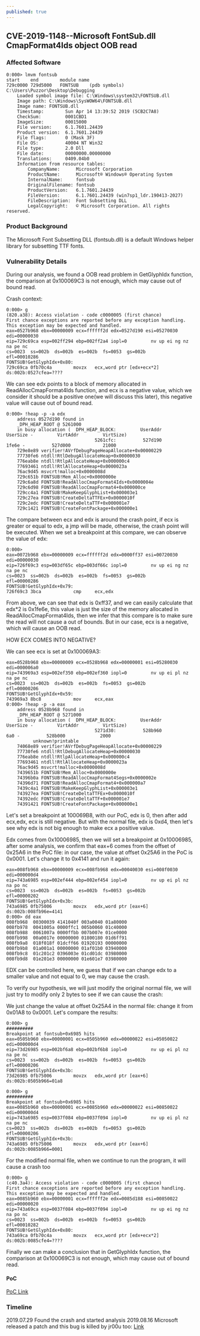 ```yaml
---
published: true
---
```

## CVE-2019-1148--Microsoft FontSub.dll CmapFormat4Ids object OOB read

### Affected Software
~~~shell
0:000> lmvm fontsub
start    end        module name
729c0000 729d5000   FONTSUB    (pdb symbols)          C:\Users\Puzzor\Desktop\Debugging
    Loaded symbol image file: C:\Windows\system32\FONTSUB.dll
    Image path: C:\Windows\SysWOW64\FONTSUB.dll
    Image name: FONTSUB.dll
    Timestamp:        Sun Apr 14 13:39:52 2019 (5CB2C7A8)
    CheckSum:         0001CBD1
    ImageSize:        00015000
    File version:     6.1.7601.24439
    Product version:  6.1.7601.24439
    File flags:       0 (Mask 3F)
    File OS:          40004 NT Win32
    File type:        2.0 Dll
    File date:        00000000.00000000
    Translations:     0409.04b0
    Information from resource tables:
        CompanyName:      Microsoft Corporation
        ProductName:      Microsoft® Windows® Operating System
        InternalName:     fontsub
        OriginalFilename: fontsub
        ProductVersion:   6.1.7601.24439
        FileVersion:      6.1.7601.24439 (win7sp1_ldr.190413-2027)
        FileDescription:  Font Subsetting DLL
        LegalCopyright:   © Microsoft Corporation. All rights reserved.
~~~
### Product Background
The Microsoft Font Subsetting DLL (fontsub.dll) is a default Windows helper library for subsetting TTF fonts.

### Vulnerability Details
During our analysis, we found a OOB read problem in 
GetGlyphIdx function, the comparison at 0x100069C3 is not enough, which may cause out of bound read.

Crash context:
~~~assembly
0:000> g
(820.a38): Access violation - code c0000005 (first chance)
First chance exceptions are reported before any exception handling.
This exception may be expected and handled.
eax=0527b968 ebx=00000009 ecx=ffffff2d edx=0527d190 esi=05270030 edi=00000030
eip=729c69ca esp=002ff294 ebp=002ff2a4 iopl=0         nv up ei ng nz na pe nc
cs=0023  ss=002b  ds=002b  es=002b  fs=0053  gs=002b             efl=00010286
FONTSUB!GetGlyphIdx+0x80:
729c69ca 0fb70c4a        movzx   ecx,word ptr [edx+ecx*2] ds:002b:0527cfea=????
~~~
We can see edx points to a block of memory allocated in ReadAllocCmapFormat4Ids function, and ecx is a negative value, which we consider it should be a positive one(we will discuss this later), this negative value will cause out of bound read.
~~~shell
0:000> !heap -p -a edx
    address 0527d190 found in
    _DPH_HEAP_ROOT @ 5261000
    in busy allocation (  DPH_HEAP_BLOCK:         UserAddr         UserSize -         VirtAddr         VirtSize)
                                 5261cfc:          527d190            1fe6e -          527d000            21000
    729e8e89 verifier!AVrfDebugPageHeapAllocate+0x00000229
    77730fe6 ntdll!RtlDebugAllocateHeap+0x00000030
    776eab8e ntdll!RtlpAllocateHeap+0x000000c4
    77693461 ntdll!RtlAllocateHeap+0x0000023a
    76ac9d45 msvcrt!malloc+0x0000008d
    729c651b FONTSUB!Mem_Alloc+0x0000000e
    729c6a8d FONTSUB!ReadAllocCmapFormat4Ids+0x0000004e
    729c6d98 FONTSUB!ReadAllocCmapFormat4+0x000000ce
    729cc4a1 FONTSUB!MakeKeepGlyphList+0x000003e1
    729c27ea FONTSUB!CreateDeltaTTFEx+0x0000010f
    729c2edc FONTSUB!CreateDeltaTTF+0x000001e7
    729c1421 FONTSUB!CreateFontPackage+0x000000e1
~~~
The compare between ecx and edx is around the crash point, if ecx is greater or equal to edx, a jmp will be made, otherwise, the crash point will be executed.
When we set a breakpoint at this compare, we can observe the value of edx:
~~~shell
0:000>
eax=0072b968 ebx=00000009 ecx=ffffff2d edx=0000ff37 esi=00720030 edi=00000030
eip=726f69c3 esp=003df65c ebp=003df66c iopl=0         nv up ei ng nz na pe nc
cs=0023  ss=002b  ds=002b  es=002b  fs=0053  gs=002b             efl=00000286
FONTSUB!GetGlyphIdx+0x79:
726f69c3 3bca            cmp     ecx,edx
~~~
From above, we can see that edx is 0xff37, and we can easily calculate that edx*2 is 0x1fe6e, this value is just the size of the memory allocated in ReadAllocCmapFormat4Ids, then we infer that this compare is to make sure the read will not cause a out of bounds. But in our case, ecx is a negative, which will cause an OOB read.

HOW ECX COMES INTO NEGATIVE?

We can see ecx is set at 0x100069A3:
~~~shell
eax=0528b968 ebx=00000009 ecx=0528b968 edx=00000001 esi=05280030 edi=000006a0
eip=743969a3 esp=002ef350 ebp=002ef360 iopl=0         nv up ei pl nz na pe nc
cs=0023  ss=002b  ds=002b  es=002b  fs=0053  gs=002b             efl=00000206
FONTSUB!GetGlyphIdx+0x59:
743969a3 8bc8            mov     ecx,eax
0:000> !heap -p -a eax
    address 0528b968 found in
    _DPH_HEAP_ROOT @ 5271000
    in busy allocation (  DPH_HEAP_BLOCK:         UserAddr         UserSize -         VirtAddr         VirtSize)
                                 5271d30:          528b960              6a0 -          528b000             2000
          unknown!printable
    74068e89 verifier!AVrfDebugPageHeapAllocate+0x00000229
    77730fe6 ntdll!RtlDebugAllocateHeap+0x00000030
    776eab8e ntdll!RtlpAllocateHeap+0x000000c4
    77693461 ntdll!RtlAllocateHeap+0x0000023a
    76ac9d45 msvcrt!malloc+0x0000008d
    7439651b FONTSUB!Mem_Alloc+0x0000000e
    74396b0a FONTSUB!ReadAllocCmapFormat4Segs+0x0000002e
    74396d71 FONTSUB!ReadAllocCmapFormat4+0x000000a7
    7439c4a1 FONTSUB!MakeKeepGlyphList+0x000003e1
    743927ea FONTSUB!CreateDeltaTTFEx+0x0000010f
    74392edc FONTSUB!CreateDeltaTTF+0x000001e7
    74391421 FONTSUB!CreateFontPackage+0x000000e1
~~~

Let's set a breakpoint at 100069B8, with our PoC, edx is 0, then after add ecx,edx, ecx is still negative. But with the normal file, edx is 0xd4, then let's see why edx is not big enough to make ecx a positive value.

Edx comes from 0x10006985, then we will set a breakpoint at 0x10006985, after some analysis, we confirm that eax+6 comes from the offset of 0x25A6 in the PoC file: in our case, the value at offset 0x25A6 in the PoC is  0x0001. Let's change it to 0x4141 and run it again:
~~~shell
eax=008fb968 ebx=00000009 ecx=008fb968 edx=00040030 esi=008f0030 edi=000000d4
eip=743a6985 esp=002ef444 ebp=002ef454 iopl=0         nv up ei pl nz na po nc
cs=0023  ss=002b  ds=002b  es=002b  fs=0053  gs=002b             efl=00000202
FONTSUB!GetGlyphIdx+0x3b:
743a6985 0fb75006        movzx   edx,word ptr [eax+6]     ds:002b:008fb96e=4141
0:000> dd eax
008fb968  00300039 4141040f 003a0040 01a80000
008fb978  0041005a 0000ffc1 005b0060 01c40000
008fb988  0061007a 0000ffbb 007b007e 01ce0000
008fb998  00a0017e 00000000 01800180 01d6ff91
008fb9a8  018f018f 01dcff66 01920193 00000000
008fb9b8  01a001a1 00000000 01af01b0 03940000
008fb9c8  01c201c2 0396003e 01cd01dc 03980000
008fb9d8  01e201e3 00000000 01e601e7 03980000
~~~
EDX can be controlled here, we guess that if we can change edx to a smaller value and not equal to 0, we may cause the crash.

To verify our hypothesis, we will just modify the original normal file, we will just try to modify only 2 bytes to see if we can cause the crash: 

We just change the value at offset 0x25A4 in the normal file:  change it from 0x01A8 to 0x0001. Let's compare the results:
~~~shell
0:000> g
##########
Breakpoint at fontsub+0x6985 hits
eax=0505b960 ebx=00000001 ecx=0505b960 edx=00000022 esi=05050022 edi=000000d4
eip=73d26985 esp=002bf6a8 ebp=002bf6b8 iopl=0         nv up ei pl nz na pe nc
cs=0023  ss=002b  ds=002b  es=002b  fs=0053  gs=002b             efl=00000206
FONTSUB!GetGlyphIdx+0x3b:
73d26985 0fb75006        movzx   edx,word ptr [eax+6]     ds:002b:0505b966=01a8
~~~
~~~shell
0:000> g
##########
Breakpoint at fontsub+0x6985 hits
eax=0085b960 ebx=00000001 ecx=0085b960 edx=00000022 esi=00850022 edi=000000d4
eip=743a6985 esp=0037f084 ebp=0037f094 iopl=0         nv up ei pl nz na pe nc
cs=0023  ss=002b  ds=002b  es=002b  fs=0053  gs=002b             efl=00000206
FONTSUB!GetGlyphIdx+0x3b:
743a6985 0fb75006        movzx   edx,word ptr [eax+6]     ds:002b:0085b966=0001
~~~
For the modified normal file, when we continue to run the program, it will cause a crash too
~~~shell
0:000> g
(c40.3a4): Access violation - code c0000005 (first chance)
First chance exceptions are reported before any exception handling.
This exception may be expected and handled.
eax=0085b960 ebx=00000001 ecx=ffffff2e edx=0085d188 esi=00850022 edi=00000020
eip=743a69ca esp=0037f084 ebp=0037f094 iopl=0         nv up ei ng nz na po nc
cs=0023  ss=002b  ds=002b  es=002b  fs=0053  gs=002b             efl=00010282
FONTSUB!GetGlyphIdx+0x80:
743a69ca 0fb70c4a        movzx   ecx,word ptr [edx+ecx*2] ds:002b:0085cfe4=????
~~~
Finally we can make a conclusion that in GetGlyphIdx function, the comparison at 0x100069C3 is not enough, which may cause out of bound read.

#### PoC
[PoC Link](https://puzzor.github.io/_posts/assets/CVE-2019-1148.PoC.bin)
### Timeline
2019.07.29 Found the crash and started analysis
2019.08.16 Microsoft released a patch and this bug is killed by jr00u too: [Link](https://bugs.chromium.org/p/project-zero/issues/detail?id=1864&can=1&q=finder%3Amjurczyk%20fixed%3A2019-aug-13&colspec=ID%20Status%20Restrict%20Reported%20Vendor%20Product%20Finder%20Summary)